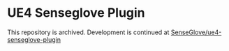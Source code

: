 # UE4 Senseglove Plugin

This repository is archived. Development is continued at [SenseGlove/ue4-senseglove-plugin](https://gitlab.com/senseglove/ue4-senseglove-plugin)
